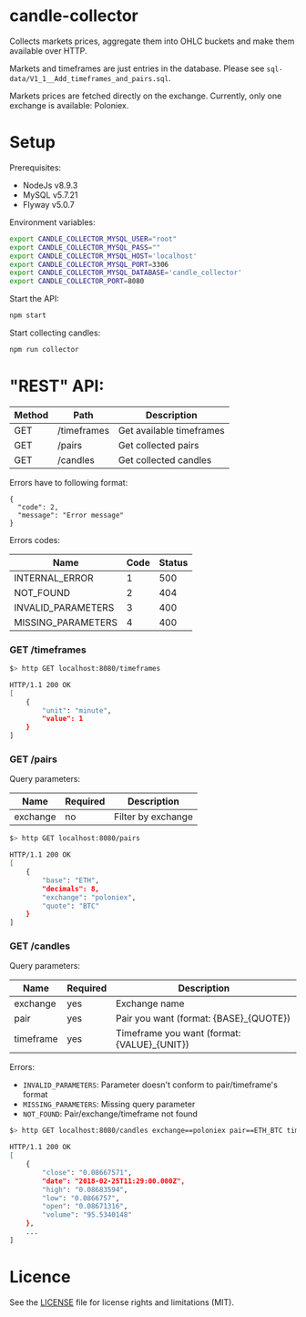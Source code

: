 # candle-collector

Collects markets prices, aggregate them into OHLC buckets and make them available
over HTTP.

Markets and timeframes are just entries in the database. Please see
`sql-data/V1_1__Add_timeframes_and_pairs.sql`.

Markets prices are fetched directly on the exchange. Currently, only one
exchange is available: Poloniex.

# Setup

Prerequisites:
- NodeJs v8.9.3
- MySQL v5.7.21
- Flyway v5.0.7

Environment variables:

```bash
export CANDLE_COLLECTOR_MYSQL_USER="root"
export CANDLE_COLLECTOR_MYSQL_PASS=""
export CANDLE_COLLECTOR_MYSQL_HOST='localhost'
export CANDLE_COLLECTOR_MYSQL_PORT=3306
export CANDLE_COLLECTOR_MYSQL_DATABASE='candle_collector'
export CANDLE_COLLECTOR_PORT=8080
```

Start the API:

```bash
npm start
```

Start collecting candles:

```bash
npm run collector
```

# "REST" API:

| Method  | Path        | Description              |
| ------- |-------------| ------------------------ |
| GET     | /timeframes | Get available timeframes |
| GET     | /pairs      | Get collected pairs      |
| GET     | /candles    | Get collected candles    |

Errors have to following format:

```
{
  "code": 2,
  "message": "Error message"
}
```

Errors codes:

| Name               | Code | Status |
| ------------------ |----- | ------ |
| INTERNAL_ERROR     | 1    | 500    |
| NOT_FOUND          | 2    | 404    |
| INVALID_PARAMETERS | 3    | 400    |
| MISSING_PARAMETERS | 4    | 400    |

### GET /timeframes

```bash
$> http GET localhost:8080/timeframes

HTTP/1.1 200 OK
[
    {
        "unit": "minute",
        "value": 1
    }
]
```

### GET /pairs

Query parameters:

| Name     | Required | Description              |
| -------- |----------| ------------------------ |
| exchange | no       | Filter by exchange       |

```bash
$> http GET localhost:8080/pairs

HTTP/1.1 200 OK
[
    {
        "base": "ETH",
        "decimals": 8,
        "exchange": "poloniex",
        "quote": "BTC"
    }
]
```

### GET /candles

Query parameters:

| Name     | Required | Description                                 |
| -------- |----------| ------------------------------------------- |
| exchange | yes      | Exchange name                               |
| pair     | yes      | Pair you want (format: {BASE}_{QUOTE})      |
| timeframe| yes      | Timeframe you want (format: {VALUE}_{UNIT}) |

Errors:
- `INVALID_PARAMETERS`: Parameter doesn't conform to pair/timeframe's format
- `MISSING_PARAMETERS`: Missing query parameter
- `NOT_FOUND`: Pair/exchange/timeframe not found

```bash
$> http GET localhost:8080/candles exchange==poloniex pair==ETH_BTC timeframe==1_minute

HTTP/1.1 200 OK
[
    {
        "close": "0.08667571",
        "date": "2018-02-25T11:29:00.000Z",
        "high": "0.08683594",
        "low": "0.0866757",
        "open": "0.08671316",
        "volume": "95.5340148"
    },
    ...
]
```

# Licence

See the [LICENSE](LICENSE.md) file for license rights and limitations (MIT).
